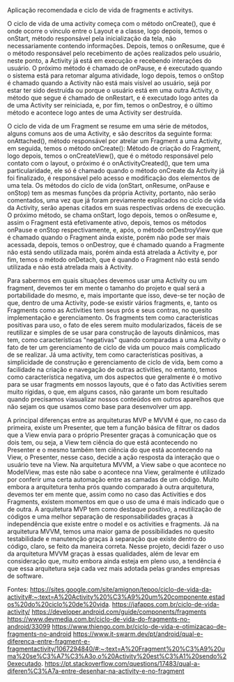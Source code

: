 Aplicação recomendada e ciclo de vida de fragments e activitys.

O ciclo de vida de uma activity começa com o método onCreate(), que é onde ocorre o vínculo entre o Layout e a classe, logo depois, temos o onStart, método responsável pela inicialização da tela, não necessariamente contendo informações. Depois, temos o onResume, que é o método responsável pelo recebimento de ações realizados pelo usuário, neste ponto, a Activity já está em execução e recebendo interações do usuário. O próximo método é chamado de onPause, e é executado quando o sistema está para retomar alguma atividade, logo depois, temos o onStop é chamado quando a Activity não está mais visível ao usuário, sejá por estar ter sido destruída ou porque o usuário está em uma outra Activity, o método que segue é chamado de onRestart, e é executado logo antes da de uma Activity ser reiniciada, e, por fim, temos o onDestroy, é o último método e acontece logo antes de uma Activity ser destruída.


O ciclo de vida de um Fragment se resume em uma série de métodos, alguns comuns aos de uma Activity, e são descritos da seguinte forma: onAttached(), método responsável por atrelar um Fragment a uma Activity, em seguida, temos o método onCreate(): Método de criação do Fragment, logo depois, temos o onCreateView(), que é o método responsável pelo contato com o layout, o próximo é o onActivityCreated(), que tem uma particularidade, ele só é chamado quando o método onCreate da Activity já foi finalizado, é responsável pelo acesso e modificação dos elementos de uma tela.
Os métodos do ciclo de vida (onStart, onResume, onPause e onStop) tem as mesmas funções da própria Activity, portanto, não serão comentados, uma vez que já foram previamente explicados no ciclo de vida da Activity, serão apenas citados em suas respectivas ordens de execução.
O próximo método, se chama onStart, logo depois, temos o onResume e, assim o Fragment está efetivamente ativo, depois, temos os métodos onPause e onStop respectivamente, e, após, o método onDestroyView que é chamado quando o Fragment ainda existe, porém não pode ser mais acessada, depois, temos o onDestroy, que é chamado quando a Fragmente não está sendo utilizada mais, porém ainda está atrelada a Activity e, por fim, temos o método onDetach, que é quando o Fragment não está sendo utilizada e não está atrelada mais à Activity.

Para sabermos em quais situações devemos usar uma Activity ou um fragment, devemos ter em mente o tamanho do projeto e qual será a portabilidade do mesmo, e, mais importante que isso, deve-se ter noção de que, dentro de uma Activity, pode-se existir vários fragments, e, tanto os Fragments como as Activities tem seus prós e seus contras, no quesito implementação e gerenciamento. Os fragments tem como características positivas para uso, o fato de eles serem muito modularizados, fáceis de se reutilizar e simples de se usar para construção de layouts dinâmicos, mas tem, como características "negativas" quando comparadas a uma Activity o fato de ter um gerenciamento de ciclo de vida um pouco mais complicado de se realizar.
Já uma activity, tem como características positivas, a simplicidade de construção e gerenciamento de ciclo de vida, bem como a facilidade na criação e navegação de outras activities, no entanto, temos como característica negativa, um dos aspectos que geralmente é o motivo para se usar fragments em nossos layouts, que é o fato das Activities serem muito rígidas, o que, em alguns casos, não garante um bom resultado quando precisamos viasualizar nossos conteúdos em outros aparelhos que não sejam os que usamos como base para desenvolver um app.

A principal diferenças entre as arquiteturas MVP e MVVM é que, no caso da primeira, existe um Presenter, que tem a função básica de filtrar os dados que a View envia para o próprio Presenter graças à comunicação que os dois tem, ou seja, a View tem ciência do que está acontecendo no Presenter e o mesmo também tem ciência do que está acontecendo na View, o Presenter, nesse caso, decide a ação resposta da interação que o usuário teve na View.
Na arquitetura MVVM, a View sabe o que acontece no ModelView, mas este não sabe o acontece nna View, geralmente é utilizado por conferir uma certa automação entre as camadas de um código.
Muito embora a arquitetura tenha prós quando comparado à outra arquitetura, devemos ter em mente que, assim como no caso das Activities e dos Fragments, existem momentos em que o uso de uma é mais indicado que o de outra. A arquitetura MVP tem como destaque positivo, a reutilização de códigos e uma melhor separação de responsabilidades graças à independência que existe entre o model e os activities e fragments. Já na arquitetura MVVM, temos uma maior gama de possibilidades no quesito testabilidade e manutenção graças à separação que existe dentro do código, claro, se feito da maneira correta.
Nesse projeto, decidi fazer o uso da arquitetura MVVM graças à essas qualidades, além de levar em consideração que, muito embora ainda esteja em pleno uso, a tendência é que essa arquitetura seja cada vez mais adotada pelas grandes empresas de software.



Fontes: https://sites.google.com/site/amignon/tepoo/ciclo-de-vida-da-activity#:~:text=A%20Activity%20%C3%A9%20um%20componente,estados%20do%20ciclo%20de%20vida.
        https://jafapps.com.br/ciclo-de-vida-activity/
        https://developer.android.com/guide/components/fragments
        https://www.devmedia.com.br/ciclo-de-vida-do-fragments-no-android/33099
        https://www.thiengo.com.br/ciclo-de-vida-e-otimizacao-de-fragments-no-android
        https://www.it-swarm.dev/pt/android/qual-e-diferenca-entre-fragment-e-fragmentactivity/1067294840/#:~:text=A%20Fragment%20%C3%A9%20uma%20se%C3%A7%C3%A3o,o%20Activity%20est%C3%A1%20sendo%20executado.
        https://pt.stackoverflow.com/questions/17483/qual-a-diferen%C3%A7a-entre-desenhar-na-activity-e-no-fragment

